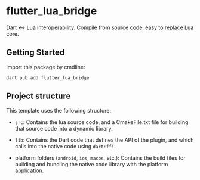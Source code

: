 # flutter_lua_bridge

Dart <-> Lua interoperability. Compile from source code, easy to replace Lua core.

## Getting Started

import this package by cmdline:

```shell
dart pub add flutter_lua_bridge
```

## Project structure

This template uses the following structure:

* `src`: Contains the lua source code, and a CmakeFile.txt file for building
  that source code into a dynamic library.

* `lib`: Contains the Dart code that defines the API of the plugin, and which
  calls into the native code using `dart:ffi`.

* platform folders (`android`, `ios`, `macos`, etc.): Contains the build files
  for building and bundling the native code library with the platform application.
